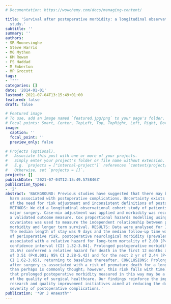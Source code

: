 ```yaml
---
# Documentation: https://wowchemy.com/docs/managing-content/

title: 'Survival after postoperative morbidity: a longitudinal observational cohort
  study.'
subtitle: ''
summary: ''
authors:
- SR Moonesinghe
- Steve Harris
- MG Mythen
- KM Rowan
- FS Haddad
- M Emberton
- MP Grocott
tags:
- '""'
categories: []
date: '2014-01-01'
lastmod: 2021-07-04T13:15:49+01:00
featured: false
draft: false

# Featured image
# To use, add an image named `featured.jpg/png` to your page's folder.
# Focal points: Smart, Center, TopLeft, Top, TopRight, Left, Right, BottomLeft, Bottom, BottomRight.
image:
  caption: ''
  focal_point: ''
  preview_only: false

# Projects (optional).
#   Associate this post with one or more of your projects.
#   Simply enter your project's folder or file name without extension.
#   E.g. `projects = ["internal-project"]` references `content/project/deep-learning/index.md`.
#   Otherwise, set `projects = []`.
projects: []
publishDate: '2021-07-04T12:15:49.575846Z'
publication_types:
- '2'
abstract: 'BACKGROUND: Previous studies have suggested that there may be long-term
  harm associated with postoperative complications. Uncertainty exists however, because
  of the need for risk adjustment and inconsistent definitions of postoperative morbidity.
  METHODS: We did a longitudinal observational cohort study of patients undergoing
  major surgery. Case-mix adjustment was applied and morbidity was recorded using
  a validated outcome measure. Cox proportional hazards modelling using time-dependent
  covariates was used to measure the independent relationship between prolonged postoperative
  morbidity and longer term survival. RESULTS: Data were analysed for 1362 patients.
  The median length of stay was 9 days and the median follow-up time was 6.5 yr. Independent
  of perioperative risk, postoperative neurological morbidity (prevalence 2.9%) was
  associated with a relative hazard for long-term mortality of 2.00 [P=0.001; 95%
  confidence interval (CI) 1.32-3.04]. Prolonged postoperative morbidity (prevalence
  15.6%) conferred a relative hazard for death in the first 12 months after surgery
  of 3.51 (P<0.001; 95% CI 2.28-5.42) and for the next 2 yr of 2.44 (P<0.001; 95%
  CI 1.62-3.65), returning to baseline thereafter. CONCLUSIONS: Prolonged morbidity
  after surgery is associated with a risk of premature death for a longer duration
  than perhaps is commonly thought; however, this risk falls with time. We suggest
  that prolonged postoperative morbidity measured in this way may be a valid indicator
  of the quality of surgical healthcare. Our findings reinforce the importance of
  research and quality improvement initiatives aimed at reducing the duration and
  severity of postoperative complications.'
publication: '*Br J Anaesth*'
---
```

